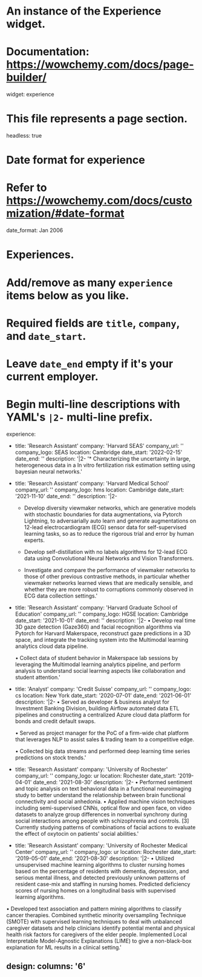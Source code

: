 # An instance of the Experience widget.
# Documentation: https://wowchemy.com/docs/page-builder/
widget: experience

# This file represents a page section.
headless: true

# Date format for experience
#   Refer to https://wowchemy.com/docs/customization/#date-format
date_format: Jan 2006

# Experiences.
#   Add/remove as many `experience` items below as you like.
#   Required fields are `title`, `company`, and `date_start`.
#   Leave `date_end` empty if it's your current employer.
#   Begin multi-line descriptions with YAML's `|2-` multi-line prefix.
experience:

 - title: 'Research Assistant'
    company: 'Harvard SEAS'
    company_url: ''
    company_logo: SEAS
    location: Cambridge
    date_start: '2022-02-15'
    date_end: ''
    description: '|2-
    '* Characterizing the uncertainty in large, heterogeneous data in a In vitro fertilization risk estimation setting using bayesian neural networks.'


  - title: 'Research Assistant'
    company: 'Harvard Medical School'
    company_url: ''
    company_logo: hms
    location: Cambridge
    date_start: '2021-11-10'
    date_end: ''
    description: '|2-
    * Develop diversity viewmaker networks, which are generative models with stochastic boundaries for data augmentations, via Pytorch Lightning, to adversarially auto       learn and generate augmentations on 12-lead electrocardiogram (ECG) sensor data for self-supervised learning tasks, so as to reduce the rigorous trial and error       by human experts. 
    
    * Develop self-distillation with no labels algorithms for 12-lead ECG data using Convolutional Neural Networks and Vision Transformers. 
    
    * Investigate and compare the performance of viewmaker networks to those of other previous contrastive methods, in particular whether viewmaker networks learned         views that are medically sensible, and whether they are more robust to corruptions commonly observed in ECG data collection settings.'
    


 - title: 'Research Assistant'
    company: 'Harvard Graduate School of Education'
    company_url: ''
    company_logo: HGSE
    location: Cambridge
    date_start: '2021-10-01'
    date_end: ''
    description: '|2-
    • Develop real time 3D gaze detection (Gaze360) and facial recognition algorithms via Pytorch for Harvard Makerspace, reconstruct gaze predictions in a 3D space, and integrate the tracking system into the Multimodal learning analytics cloud data pipeline. 
    
    • Collect data of student behavior in Makerspace lab sessions by leveraging the Multimodal learning analytics pipeline, and perform analysis to understand social learning aspects like collaboration and student attention.'

  - title: 'Analyst'
    company: 'Credit Suisse'
    company_url: ''
    company_logo: cs
    location: New York
    date_start: '2020-07-01'
    date_end: '2021-06-01'
    description: '|2-
    • Served as developer & business analyst for Investment Banking Division, building Airflow automated data ETL pipelines and constructing a centralized Azure cloud      data platform for bonds and credit default swaps. 
    
    • Served as project manager for the PoC of a firm-wide chat platform that leverages NLP to assist sales & trading team to a competitive edge. 
    
    • Collected big data streams and performed deep learning time series predictions on stock trends.'
    
  - title: 'Research Assistant'
    company: 'University of Rochester'
    company_url: ''
    company_logo: ur
    location: Rochester
    date_start: '2019-04-01'
    date_end: '2021-08-30'
    description: '|2-
   • Performed sentiment and topic analysis on text behavioral data in a functional neuroimaging study to better understand the relationship between brain functional connectivity and social anhedonia. 
   • Applied machine vision techniques including semi-supervised CNNs, optical flow and open face, on video datasets to analyze group differences in nonverbal synchrony during social interactions among people with schizophrenia and controls. [3] Currently studying patterns of combinations of facial actions to evaluate the effect of oxytocin on patients' social abilities.'
   
      
  - title: 'Research Assistant'
    company: 'University of Rochester Medical Center'
    company_url: ''
    company_logo: ur
    location: Rochester
    date_start: '2019-05-01'
    date_end: '2021-08-30'
    description: '|2-
   • Utilized unsupervised machine learning algorithms to cluster nursing homes based on the percentage of residents with dementia, depression, and serious mental illness, and detected previously unknown patterns of resident case-mix and staffing in nursing homes. Predicted deficiency scores of nursing homes on a longitudinal basis with supervised learning algorithms. 
   
   • Developed text association and pattern mining algorithms to classify cancer therapies. Combined synthetic minority oversampling Technique (SMOTE) with supervised learning techniques to deal with unbalanced caregiver datasets and help clinicians identify potential mental and physical health risk factors for caregivers of the elder people. Implemented Local Interpretable Model-Agnostic Explanations (LIME) to give a non-black-box explanation for ML results in a clinical setting.'
 
design:
  columns: '6'
---
